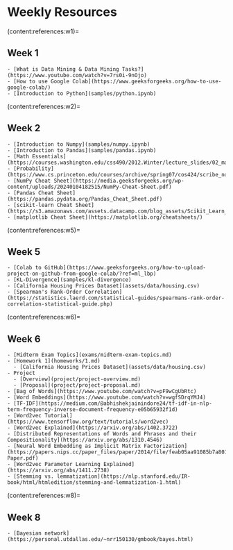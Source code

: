 # Weekly Resources

(content:references:w1)=

## Week 1

```{div} full-width
- [What is Data Mining & Data Mining Tasks?](https://www.youtube.com/watch?v=7rs0i-9nOjo)
- [How to use Google Colab](https://www.geeksforgeeks.org/how-to-use-google-colab/)
- [Introduction to Python](samples/python.ipynb)
```

(content:references:w2)=

## Week 2

```{div} full-width
- [Introduction to Numpy](samples/numpy.ipynb)
- [Introduction to Pandas](samples/pandas.ipynb)
- [Math Essentials](https://courses.washington.edu/css490/2012.Winter/lecture_slides/02_math_essentials.pdf)
- [Probability](https://www.cs.princeton.edu/courses/archive/spring07/cos424/scribe_notes/0208.pdf)
- [NumPy Cheat Sheet](https://media.geeksforgeeks.org/wp-content/uploads/20240104182515/NumPy-Cheat-Sheet.pdf)
- [Pandas Cheat Sheet](https://pandas.pydata.org/Pandas_Cheat_Sheet.pdf)
- [scikit-learn Cheat Sheet](https://s3.amazonaws.com/assets.datacamp.com/blog_assets/Scikit_Learn_Cheat_Sheet_Python.pdf)
- [matplotlib Cheat Sheet](https://matplotlib.org/cheatsheets/)
```

(content:references:w5)=

## Week 5

```{div} full-width
- [Colab to GitHub](https://www.geeksforgeeks.org/how-to-upload-project-on-github-from-google-colab/?ref=ml_lbp)
- [KL-Divergence](samples/kl-divergence)
- [California Housing Prices Dataset](assets/data/housing.csv)
- [Spearman's Rank-Order Correlation](https://statistics.laerd.com/statistical-guides/spearmans-rank-order-correlation-statistical-guide.php)
```

(content:references:w6)=

## Week 6

```{div} full-width
- [Midterm Exam Topics](exams/midterm-exam-topics.md)
- [Homework 1](homeworks/1.md)
  - [California Housing Prices Dataset](assets/data/housing.csv)
- Project
  - [Overview](project/project-overview.md)
  - [Proposal](project/project-proposal.md)
- [Bag of Words](https://www.youtube.com/watch?v=pF9wCgUbRtc)
- [Word Embeddings](https://www.youtube.com/watch?v=wgfSDrqYMJ4)
- [TF-IDF](https://medium.com/@abhishekjainindore24/tf-idf-in-nlp-term-frequency-inverse-document-frequency-e05b65932f1d)
- [Word2vec Tutorial](https://www.tensorflow.org/text/tutorials/word2vec)
- [Word2vec Explained](https://arxiv.org/abs/1402.3722)
- [Distributed Representations of Words and Phrases and their Compositionality](https://arxiv.org/abs/1310.4546)
- [Neural Word Embedding as Implicit Matrix Factorization](https://papers.nips.cc/paper_files/paper/2014/file/feab05aa91085b7a8012516bc3533958-Paper.pdf)
- [Word2vec Parameter Learning Explained](https://arxiv.org/abs/1411.2738)
- [Stemming vs. lemmatization](https://nlp.stanford.edu/IR-book/html/htmledition/stemming-and-lemmatization-1.html)
```

<!-- [Vector Auto Regression](https://www.youtube.com/watch?v=UQQHSbeIaB0) DWT and then LSTM or others-->

(content:references:w8)=

## Week 8

```{div} full-width
- [Bayesian network](https://personal.utdallas.edu/~nrr150130/gmbook/bayes.html)
```
